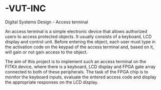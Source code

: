 # -VUT-INC
Digital Systems Design - Access terminal

An access terminal is a simple electronic device that allows authorized users to access protected objects. It usually consists of a keyboard, LCD display and control unit. Before entering the object, each user must type in the activation code on the keypad of the access terminal and, based on it, will gain or not gain access to the object. 

The aim of this project is to implement such an access terminal on the FITKit device, where there is a keyboard, LCD display and FPGA gate array connected to both of these peripherals. The task of the FPGA chip is to monitor the keyboard inputs, evaluate the entered access code and display the appropriate responses on the LCD display.
